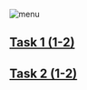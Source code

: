 ![menu](https://www.pngitem.com/pimgs/m/133-1331622_transparent-menu-png-logo-png-download.png "MENU")
## [Task 1 (1-2)](https://github.com/ppc-ntu-khpi/34-first-lab-DmitryKryachun/blob/master/Solution/task1.md)

## [Task 2 (1-2)](https://github.com/ppc-ntu-khpi/34-first-lab-DmitryKryachun/blob/master/Solution/task2.md)